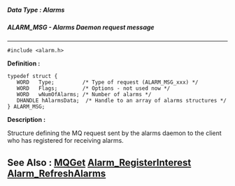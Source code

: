 ##### Data Type : Alarms
##### ALARM_MSG - Alarms Daemon request message
---
```
#include <alarm.h>
```

**Definition :**
```
typedef struct {
   WORD   Type;         /* Type of request (ALARM_MSG_xxx) */
   WORD   Flags;        /* Options - not used now */
   WORD   wNumOfAlarms; /* Number of alarms */
   DHANDLE hAlarmsData;  /* Handle to an array of alarms structures */
} ALARM_MSG;
```

**Description :**

Structure defining the MQ request sent by the alarms daemon to the client who has registered for receiving alarms.


**See Also :**
[MQGet](/domino-c-api-docs/reference/Func/MQGet)
[Alarm_RegisterInterest](/domino-c-api-docs/reference/Func/Alarm_RegisterInterest)
[Alarm_RefreshAlarms](/domino-c-api-docs/reference/Func/Alarm_RefreshAlarms)
---
